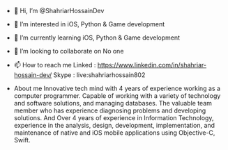 - 👋 Hi, I’m @ShahriarHossainDev
- 👀 I’m interested in iOS, Python & Game development
- 🌱 I’m currently learning iOS, Python & Game development
- 💞️ I’m looking to collaborate on No one
- 📫 How to reach me 
Linked : https://www.linkedin.com/in/shahriar-hossain-dev/
Skype : live:shahriarhossain802

- About me
Innovative tech mind with 4 years of experience working as a computer programmer. Capable of working with a variety of technology and software solutions, and managing databases. The valuable team member who has experience diagnosing problems and developing solutions. And Over 4 years of experience in Information Technology, experience in the analysis, design, development, implementation, and maintenance of native and iOS mobile applications using Objective-C, Swift.
<!---
ShahriarHossainDev/ShahriarHossainDev is a ✨ special ✨ repository because its `README.md` (this file) appears on your GitHub profile.
You can click the Preview link to take a look at your changes.
--->
